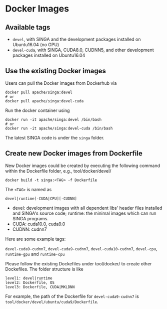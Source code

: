 <!--
    Licensed to the Apache Software Foundation (ASF) under one
    or more contributor license agreements.  See the NOTICE file
    distributed with this work for additional information
    regarding copyright ownership.  The ASF licenses this file
    to you under the Apache License, Version 2.0 (the
    "License"); you may not use this file except in compliance
    with the License.  You may obtain a copy of the License at

      http://www.apache.org/licenses/LICENSE-2.0

    Unless required by applicable law or agreed to in writing,
    software distributed under the License is distributed on an
    "AS IS" BASIS, WITHOUT WARRANTIES OR CONDITIONS OF ANY
    KIND, either express or implied.  See the License for the
    specific language governing permissions and limitations
    under the License.
-->
# Docker Images


## Available tags

* `devel`, with SINGA and the development packages installed on Ubuntu16.04 (no GPU)
* `devel-cuda`, with SINGA, CUDA8.0, CUDNN5, and other development packages installed on Ubuntu16.04

## Use the existing Docker images

Users can pull the Docker images from Dockerhub via

    docker pull apache/singa:devel
    # or
    docker pull apache/singa:devel-cuda

Run the docker container using

    docker run -it apache/singa:devel /bin/bash
    # or
    docker run -it apache/singa:devel-cuda /bin/bash

The latest SINGA code is under the `singa` folder.

## Create new Docker images from Dockerfile

New Docker images could be created by executing the following command within the
Dockerfile folder, e.g., tool/docker/devel/

    docker build -t singa:<TAG> -f Dockerfile

The `<TAG>` is named as

    devel|runtime[-CUDA|CPU][-CUDNN]

* devel: development images with all dependent libs' header files installed and SINGA's source code; runtime: the minimal images which can run SINGA programs.
* CUDA: cuda10.0, cuda9.0
* CUDNN: cudnn7

Here are some example tags:

`devel-cuda9-cudnn7`, `devel-cuda9-cudnn7`, `devel-cuda10-cudnn7`, `devel-cpu`, `runtime-gpu` and `runtime-cpu`


Please follow the existing Dockefiles under tool/docker/ to create other Dockefiles.
The folder structure is like

    level1: devel|runtime
    level2: Dockerfile, OS
    level3: Dockerfile, CUDA|MKLDNN


For example, the path of the Dockerfile for `devel-cuda9-cudnn7` is `tool/docker/devel/ubuntu/cuda9/Dockerfile`.
